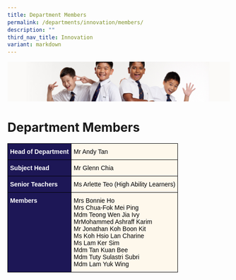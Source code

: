 ```yaml
---
title: Department Members
permalink: /departments/innovation/members/
description: ""
third_nav_title: Innovation
variant: markdown
---
```

![](/images/Sub-banner2.jpg)

Department Members
==================

<style type="text/css">
.tg  {border-collapse:collapse;border-spacing:0;}
.tg td{border-color:black;border-style:solid;border-width:1px;font-family:Arial, sans-serif;font-size:14px;
  overflow:hidden;padding:10px 5px;word-break:normal;}
.tg th{border-color:black;border-style:solid;border-width:1px;font-family:Arial, sans-serif;font-size:14px;
  font-weight:normal;overflow:hidden;padding:10px 5px;word-break:normal;}
.tg .tg-hkt7{background-color:#1D1756;color:#FFF;font-weight:bold;text-align:left;vertical-align:middle}
.tg .tg-tn17{background-color:#FEF8EC;text-align:left;vertical-align:middle}
.tg .tg-inqa{background-color:#FEF8EC;color:#232323;text-align:left;vertical-align:top}
.tg .tg-fexn{background-color:#FEF8EC;text-align:left;vertical-align:top}
.tg .tg-4mqj{background-color:#1D1756;color:#FFF;font-weight:bold;text-align:left;vertical-align:top}
</style>
<table class="tg">
<thead>
  <tr>
    <th class="tg-hkt7"><span style="color:#FFF;background-color:#1D1756">Head of Department</span></th>
    <th class="tg-inqa"><span style="color:#000;background-color:transparent">Mr Andy Tan</span></th>
  </tr>
</thead>
<tbody>
  <tr>
    <td class="tg-hkt7"><span style="color:#FFF;background-color:#1D1756">Subject Head</span></td>
    <td class="tg-inqa"><span style="color:#000;background-color:transparent">Mr Glenn Chia</span></td>
  </tr>
  <tr>
    <td class="tg-hkt7"><span style="color:#FFF;background-color:#1D1756">Senior Teachers</span></td>
    <td class="tg-fexn"><span style="color:#000;background-color:transparent">Ms Arlette Teo (High Ability Learners)</span></td>
  </tr>
  <tr>
    <td class="tg-4mqj"><span style="color:#FFF;background-color:#1D1756">Members </span></td>
    <td class="tg-tn17"><span style="color:#000;background-color:transparent">Mrs Bonnie Ho</span><br><span style="color:#000;background-color:transparent">Mrs Chua-Fok Mei Ping</span><br><span style="color:#000;background-color:transparent">Mdm Teong Wen Jia Ivy</span><br><span style="color:#000;background-color:transparent">MrMohammed Ashraff Karim</span><br><span style="color:#000;background-color:transparent">Mr Jonathan Koh Boon Kit</span><br><span style="color:#000;background-color:transparent">Ms Koh Hsio Lan Charine</span><br><span style="color:#000;background-color:transparent">Ms Lam Ker Sim</span><br><span style="color:#000;background-color:transparent">Mdm Tan Kuan Bee</span><br><span style="color:#000;background-color:transparent">Mdm Tuty Sulastri Subri</span><br><span style="color:#000;background-color:transparent">Mdm Lam Yuk Wing</span></td>
  </tr>
</tbody>
</table>